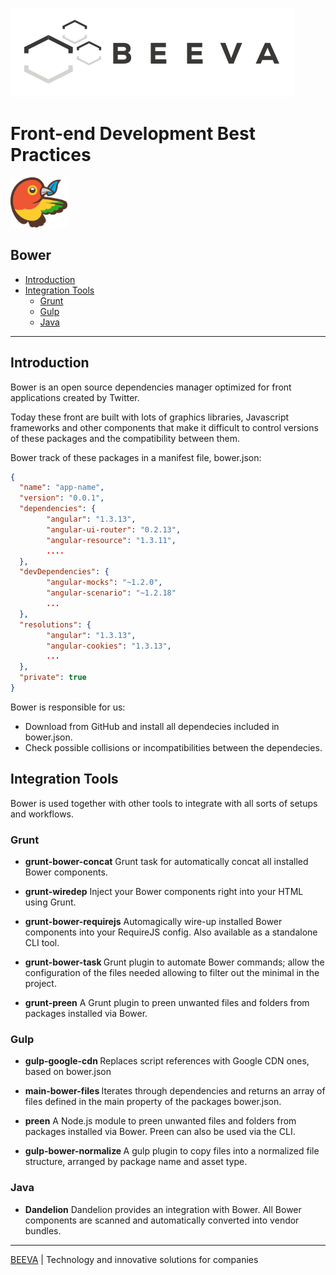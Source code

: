 ![alt text](../../../../static/horizontal-beeva-logo.png "BEEVA")


# Front-end Development Best Practices

<img src="../static/bower-logo.png" height="80px"/>

##  Bower 
* [Introduction](#introduction)
* [Integration Tools](#integration-tools)
	* [Grunt](#grunt)
	* [Gulp](#gulp)
	* [Java](#java)
 
----
## <a name='introduction'>Introduction</a>

Bower is an open source dependencies manager optimized for front applications created by Twitter.

Today these front are built with lots of graphics libraries, Javascript frameworks and other components that make it difficult to control versions of these packages and the compatibility between them.

Bower track of these packages in a manifest file, bower.json:

```json
{
  "name": "app-name",
  "version": "0.0.1",
  "dependencies": {
		"angular": "1.3.13",
		"angular-ui-router": "0.2.13",
		"angular-resource": "1.3.11",
	    ....
  },
  "devDependencies": {
	    "angular-mocks": "~1.2.0",
	    "angular-scenario": "~1.2.18"
	    ...
  },
  "resolutions": {
	    "angular": "1.3.13",
	    "angular-cookies": "1.3.13",
	    ...
  },
  "private": true
}
```
Bower is responsible for us:

 - Download from GitHub and install all dependecies included in bower.json.
 - Check possible collisions or incompatibilities between the dependecies.
 

## <a name='integration-tools'>Integration Tools</a>

Bower is used together with other tools to integrate with all sorts of setups and workflows.

### <a name='grunt'>Grunt</a>

 - <b>grunt-bower-concat</b>
	 Grunt task for automatically concat all installed Bower components.

 - <b>grunt-wiredep</b>
	 Inject your Bower components right into your HTML using Grunt.

 - <b>grunt-bower-requirejs</b>
	Automagically wire-up installed Bower components into your RequireJS config. Also available as a standalone CLI tool.

 - <b>grunt-bower-task </b>
Grunt plugin to automate Bower commands; allow the configuration of the files needed allowing to filter out the minimal in the project.

 - <b>grunt-preen</b>
A Grunt plugin to preen unwanted files and folders from packages installed via Bower.


### <a name='gulp'>Gulp</a>

 - <b>gulp-google-cdn </b>
	 Replaces script references with Google CDN ones, based on bower.json
	
 - <b>main-bower-files </b>
Iterates through dependencies and returns an array of files defined in the main property of the packages bower.json.
	 
 - <b>preen</b>
A Node.js module to preen unwanted files and folders from packages installed via Bower. Preen can also be used via the CLI.
	 
 - <b>gulp-bower-normalize </b>
A gulp plugin to copy files into a normalized file structure, arranged by package name and asset type.

### <a name='java'>Java</a>

 - <b>Dandelion</b>
Dandelion provides an integration with Bower. All Bower components are scanned and automatically converted into vendor bundles.

___

[BEEVA](https://www.beeva.com) | Technology and innovative solutions for companies

